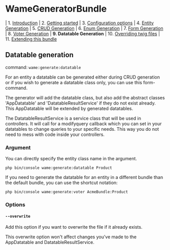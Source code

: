 WameGeneratorBundle
=====================

| 1.  [Introduction](1_introduction.md)
| 2.  [Getting started](2_getting_started.md)
| 3.  [Configuration options](3_configuration.md)
| 4.  [Entity Generation](4_entity_generation.md)
| 5.  [CRUD Generation](5_crud_generation.md)
| 6.  [Enum Generation](6_enum_generation.md)
| 7.  [Form Generation](7_form_generation.md)
| 8.  [Voter Generation](8_voter_generation.md)
| **9.  Datatable Generation**
| 10. [Overriding twig files](10_overriding_twig.md)
| 11. [Extending this bundle](11_extending_bundle.md)


## Datatable generation

command: `wame:generate:datatable` 

For an entity a datatable can be generated either during CRUD generation or
if you wish to generate a datatable class only, you can use this form-command.

The generator will add the datatable class, but also
add the abstract classes 'AppDatatable' and 'DatatableResultService' 
if they do not exist already. 
This AppDatatable will be extended by generated datatables. 

The DatatableResultService is a service class that will be used in controllers. It will call for
a modifyquery callback which you can set in your datatables to change
queries to your specific needs. This way you do not need to mess with code
inside your controllers.


### Argument

You can directly specify the entity class name in the argument. 

    php bin/console wame:generate:datatable Product
    
If you need to generate the datatable for an entity in a different bundle than the default
bundle, you can use the shortcut notation:

    php bin/console wame:generate:voter AcmeBundle:Product

### Options

#### `--overwrite`  
Add this option if you want to overwrite the file if it already exists.

This overwrite option won't affect changes you've made to the 
AppDatatable and DatatableResultService.